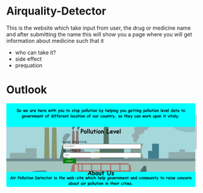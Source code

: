# Airquality-Detector
This is the website which take input from user, the drug or medicine name and after submitting the name
this will show you a page where you will get information about medicine such that it
<ul>
<li>who can take it?</li>
<li>side effect</li>
<li>prequation</li> 
</ul>
<h1>Outlook</h1>
<img src="./front-end/images/air .png">
